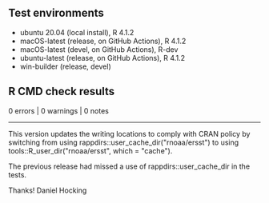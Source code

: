 ## Test environments

* ubuntu 20.04 (local install), R 4.1.2
* macOS-latest (release, on GitHub Actions), R 4.1.2
* macOS-latest (devel, on GitHub Actions), R-dev
* ubuntu-latest (release, on GitHub Actions), R 4.1.2
* win-builder (release, devel)

## R CMD check results

0 errors | 0 warnings | 0 notes

-----

This version updates the writing locations to comply with CRAN policy by switching from using rappdirs::user_cache_dir("rnoaa/ersst") to using tools::R_user_dir("rnoaa/ersst", which = "cache").

The previous release had missed a use of rappdirs::user_cache_dir in the tests.

Thanks!
Daniel Hocking
